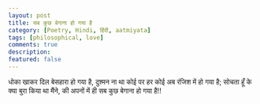 ```yaml
---
layout: post
title: सब कुछ बेगाना हो गया है
category: [Poetry, Hindi, हिंदी, aatmiyata]
tags: [philosophical, love]
comments: true
description: 
featured: false
---
```

  
  धोका खाकर दिल बेसहारा हो गया है,
  दुश्मन ना था कोई पर हर कोई अब रंजिश में हो गया है;
  सोचता हूँ के क्या बुरा किया था मैंने,
  की अपनों में ही सब कुछ बेगाना हो गया है!!